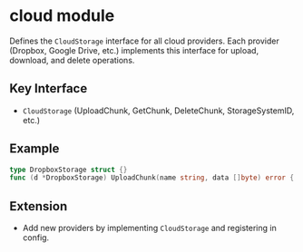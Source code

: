# cloud module

Defines the `CloudStorage` interface for all cloud providers. Each provider (Dropbox, Google Drive, etc.) implements this interface for upload, download, and delete operations.

## Key Interface
- `CloudStorage` (UploadChunk, GetChunk, DeleteChunk, StorageSystemID, etc.)

## Example
```go
type DropboxStorage struct {}
func (d *DropboxStorage) UploadChunk(name string, data []byte) error { ... }
```

## Extension
- Add new providers by implementing `CloudStorage` and registering in config.
